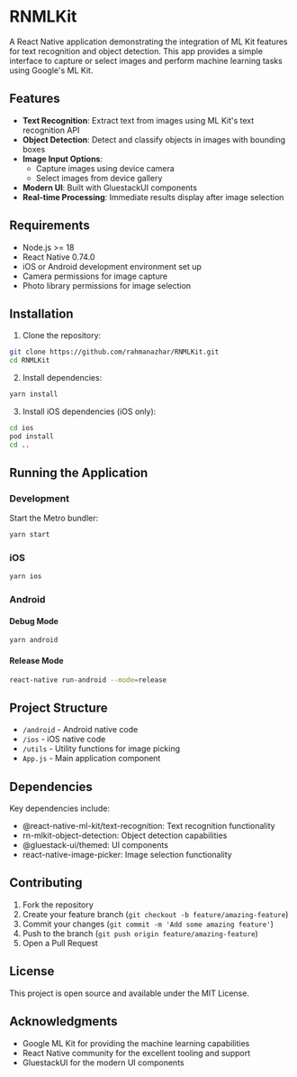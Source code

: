 # RNMLKit

A React Native application demonstrating the integration of ML Kit features for text recognition and object detection. This app provides a simple interface to capture or select images and perform machine learning tasks using Google's ML Kit.

## Features

- **Text Recognition**: Extract text from images using ML Kit's text recognition API
- **Object Detection**: Detect and classify objects in images with bounding boxes
- **Image Input Options**:
  - Capture images using device camera
  - Select images from device gallery
- **Modern UI**: Built with GluestackUI components
- **Real-time Processing**: Immediate results display after image selection

## Requirements

- Node.js >= 18
- React Native 0.74.0
- iOS or Android development environment set up
- Camera permissions for image capture
- Photo library permissions for image selection

## Installation

1. Clone the repository:
```bash
git clone https://github.com/rahmanazhar/RNMLKit.git
cd RNMLKit
```

2. Install dependencies:
```bash
yarn install
```

3. Install iOS dependencies (iOS only):
```bash
cd ios
pod install
cd ..
```

## Running the Application

### Development

Start the Metro bundler:
```bash
yarn start
```

### iOS

```bash
yarn ios
```

### Android

#### Debug Mode
```bash
yarn android
```

#### Release Mode
```bash
react-native run-android --mode=release
```

## Project Structure

- `/android` - Android native code
- `/ios` - iOS native code
- `/utils` - Utility functions for image picking
- `App.js` - Main application component

## Dependencies

Key dependencies include:
- @react-native-ml-kit/text-recognition: Text recognition functionality
- rn-mlkit-object-detection: Object detection capabilities
- @gluestack-ui/themed: UI components
- react-native-image-picker: Image selection functionality

## Contributing

1. Fork the repository
2. Create your feature branch (`git checkout -b feature/amazing-feature`)
3. Commit your changes (`git commit -m 'Add some amazing feature'`)
4. Push to the branch (`git push origin feature/amazing-feature`)
5. Open a Pull Request

## License

This project is open source and available under the MIT License.

## Acknowledgments

- Google ML Kit for providing the machine learning capabilities
- React Native community for the excellent tooling and support
- GluestackUI for the modern UI components
